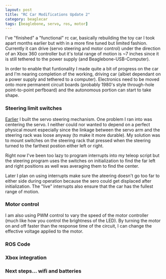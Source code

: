 ```yaml
---
layout: post
title: "RC Car Modifications Update 2"
category: beaglecar
tags: [beaglebone, servo, ros, motor]
---
```


I've "finished" a "functional" rc car, basically rebuilding the toy car I took
apart months earlier but with in a more fine tuned but limited fashion.
Currently it can drive (servo steering and motor control) under the direction of
an Xbox 360 controller but it's total range of motion is ~7 inches since it is
still tethered to the power supply (and Beaglebone-USB-Computer).

In order to enable that funtionality I made quite a bit of progress on the car
and I'm nearing completion of the working, driving car (albiet dependant on a
power supply and tethered to a computer). Electronics need to be moved onto more
permanent circuit boards (probably 1980's style through-hole point-to-point
perfboard) and the autonomous portion can start to take shape.

### Steering limit switches

[Earlier](/beaglecar/rc-mod-update-1.html) I built the servo steering mechanism.
One problem I ran into was centering the servo. I neither could nor wanted to
depend on a perfect physical mount especially since the linkage between the
servo arm and the steering rack was loose anyway (to make it more durable). My
solution was to mount switches on the steering rack that pressed when the
steering turned to the farthest postion either left or right.

Right now I've been too lazy to program interrupts into my teleop script but the
steering program uses the switches on initialization to find the far left and
right positions as well was averaging them to find the center.

Later I plan on using interrupts make sure the ateering doesn't go too far to
either side during operation because the sero could get displaced after
initialization. The "live" interrupts also ensure that the car has the fullest
range of motion.

### Motor control

I am also using PWM control to vary the speed of the motor controller (much like
how you control the brightness of the LED). By turning the motor on and off
faster than the response time of the circuit, I can change the effective
voltage applied to the motor.

### ROS Code



### Xbox integration



### Next steps... wifi and batteries


